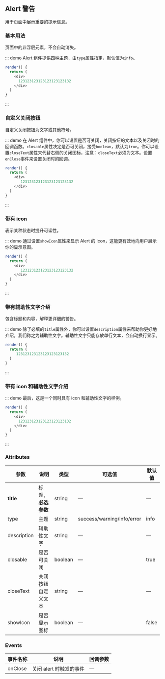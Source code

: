 ## Alert 警告

用于页面中展示重要的提示信息。

### 基本用法

页面中的非浮层元素，不会自动消失。

::: demo Alert 组件提供四种主题，由`type`属性指定，默认值为`info`。

```js
render() {
  return (
    <div>
      123123123123123123123132
    </div>
  )
}
```

:::

### 自定义关闭按钮

自定义关闭按钮为文字或其他符号。

::: demo 在 Alert 组件中，你可以设置是否可关闭，关闭按钮的文本以及关闭时的回调函数。`closable`属性决定是否可关闭，接受`boolean`，默认为`true`。你可以设置`closeText`属性来代替右侧的关闭图标，注意：`closeText`必须为文本。设置`onClose`事件来设置关闭时的回调。

```js
render() {
  return (
    <div>
       123123123123123123123132
    </div>
  )
}
```

:::

### 带有 icon

表示某种状态时提升可读性。

::: demo 通过设置`showIcon`属性来显示 Alert 的 icon，这能更有效地向用户展示你的显示意图。

```js
render() {
  return (
    <div>
       123123123123123123123132
    </div>
  )
}
```

:::

### 带有辅助性文字介绍

包含标题和内容，解释更详细的警告。

::: demo 除了必填的`title`属性外，你可以设置`description`属性来帮助你更好地介绍，我们称之为辅助性文字。辅助性文字只能存放单行文本，会自动换行显示。

```js
render() {
  return (
     123123123123123123123132
  )
}
```

:::

### 带有 icon 和辅助性文字介绍

::: demo 最后，这是一个同时具有 icon 和辅助性文字的样例。

```js
render() {
  return (
    <div>
      123123123123123123123132
    </div>
  )
}
```

:::

### Attributes

| 参数        | 说明               | 类型    | 可选值                     | 默认值 |
| ----------- | ------------------ | ------- | -------------------------- | ------ |
| **title**   | 标题，**必选参数** | string  | —                          | —      |
| type        | 主题               | string  | success/warning/info/error | info   |
| description | 辅助性文字         | string  | —                          | —      |
| closable    | 是否可关闭         | boolean | —                          | true   |
| closeText   | 关闭按钮自定义文本 | string  | —                          | —      |
| showIcon    | 是否显示图标       | boolean | —                          | false  |

### Events

| 事件名称 | 说明                    | 回调参数 |
| -------- | ----------------------- | -------- |
| onClose  | 关闭 alert 时触发的事件 | —        |
